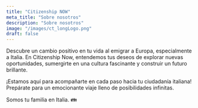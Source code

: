 ```yaml
---
title: "Citizenship NOW"
meta_title: "Sobre nosotros"
description: "Sobre nosotros"
image: "/images/ct_longLogo.png"
draft: false
---
```


Descubre un cambio positivo en tu vida al emigrar a Europa, especialmente a Italia. En Citizenship Now, entendemos tus deseos de explorar nuevas oportunidades, sumergirte en una cultura fascinante y construir un futuro brillante.

¡Estamos aquí para acompañarte en cada paso hacia tu ciudadanía italiana! Prepárate para un emocionante viaje lleno de posibilidades infinitas.

Somos tu familia en Italia. 👪
